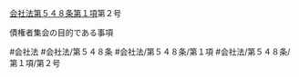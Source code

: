 [会社法第５４８条第１項](会社法＿＿＿＿第５４８条第１項)第２号

債権者集会の目的である事項


#会社法
#会社法/第５４８条
#会社法/第５４８条/第１項
#会社法/第５４８条/第１項/第２号
